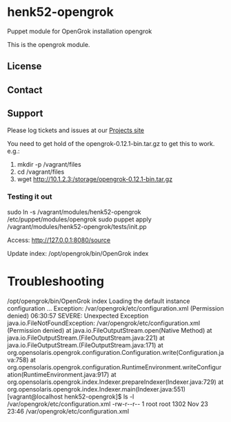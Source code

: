 henk52-opengrok
===============

Puppet module for OpenGrok installation
opengrok

This is the opengrok module.

License
-------


Contact
-------


Support
-------

Please log tickets and issues at our [Projects site](http://projects.example.com)


You need to get hold of the opengrok-0.12.1-bin.tar.gz to get this to work.
 e.g.:
  1) mkdir -p /vagrant/files
  2) cd  /vagrant/files
  3) wget http://10.1.2.3:/storage/opengrok-0.12.1-bin.tar.gz

### Testing it out
sudo ln -s /vagrant/modules/henk52-opengrok /etc/puppet/modules/opengrok
sudo puppet apply /vagrant/modules/henk52-opengrok/tests/init.pp

Access:
http://127.0.0.1:8080/source

Update index:
/opt/opengrok/bin/OpenGrok index




# Troubleshooting


####
/opt/opengrok/bin/OpenGrok index
Loading the default instance configuration ...
Exception: /var/opengrok/etc/configuration.xml (Permission denied)
06:30:57 SEVERE: Unexpected Exception
java.io.FileNotFoundException: /var/opengrok/etc/configuration.xml (Permission denied)
        at java.io.FileOutputStream.open(Native Method)
        at java.io.FileOutputStream.<init>(FileOutputStream.java:221)
        at java.io.FileOutputStream.<init>(FileOutputStream.java:171)
        at org.opensolaris.opengrok.configuration.Configuration.write(Configuration.java:758)
        at org.opensolaris.opengrok.configuration.RuntimeEnvironment.writeConfiguration(RuntimeEnvironment.java:917)
        at org.opensolaris.opengrok.index.Indexer.prepareIndexer(Indexer.java:729)
        at org.opensolaris.opengrok.index.Indexer.main(Indexer.java:551)
[vagrant@localhost henk52-opengrok]$ ls -l /var/opengrok/etc/configuration.xml
-rw-r--r-- 1 root root 1302 Nov 23 23:46 /var/opengrok/etc/configuration.xml

